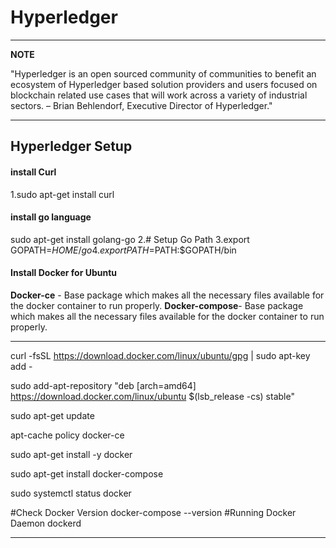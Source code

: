 
Hyperledger 
========

---
**NOTE**

 "Hyperledger is an open sourced community of communities to benefit an ecosystem of Hyperledger based solution providers and users focused on blockchain related use cases that will work across a variety of industrial sectors.
  – Brian Behlendorf, Executive Director of Hyperledger." 
 
---

## Hyperledger Setup

#### install Curl
1.sudo apt-get install curl

#### install go language
sudo apt-get install golang-go
2.# Setup Go Path 
3.export GOPATH=$HOME/go
4.export PATH=$PATH:$GOPATH/bin

#### Install Docker for Ubuntu
 **Docker-ce** - Base package which makes all the necessary files available for the docker container to run properly. 
 **Docker-compose**- Base package which makes all the necessary files available for the docker container to run properly.
 
--- 
curl -fsSL https://download.docker.com/linux/ubuntu/gpg | sudo apt-key add -
 
sudo add-apt-repository "deb [arch=amd64] https://download.docker.com/linux/ubuntu $(lsb_release -cs) stable"
 
sudo apt-get update
 
apt-cache policy docker-ce
  
sudo apt-get install -y docker
 
sudo apt-get install docker-compose
 
sudo systemctl status docker
  
#Check Docker Version
docker-compose --version
#Running Docker Daemon
dockerd

---



